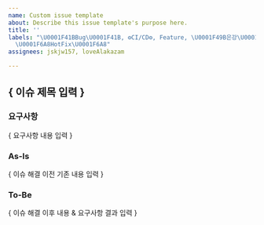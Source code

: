 ```yaml
---
name: Custom issue template
about: Describe this issue template's purpose here.
title: ''
labels: "\U0001F41BBug\U0001F41B, ⚙️CI/CD⚙️, Feature, \U0001F49B은강\U0001F49B, \U0001F49C지원\U0001F49C,
  \U0001F6A8HotFix\U0001F6A8"
assignees: jskjw157, loveAlakazam

---
```


## { 이슈 제목 입력 }

### 요구사항

{ 요구사항 내용 입력 }

### As-Is

{ 이슈 해결 이전 기존 내용 입력 }


### To-Be

{ 이슈 해결 이후 내용 & 요구사항 결과 입력 }
